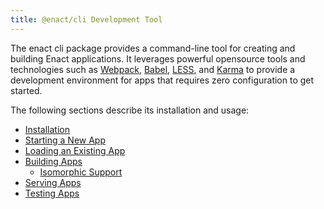 ```yaml
---
title: @enact/cli Development Tool
---
```


The enact cli package provides a command-line tool for creating and building Enact applications. It leverages powerful opensource tools and technologies such as [Webpack](https://webpack.js.org), [Babel](https://babeljs.io), [LESS](http://lesscss.org), and [Karma](https://karma-runner.github.io) to provide a development environment for apps that requires zero configuration to get started.

The following sections describe its installation and usage:

* [Installation](./installation.md)
* [Starting a New App](./starting-a-new-app.md)
* [Loading an Existing App](./loading-existing-app.md)
* [Building Apps](./building-apps.md)
  * [Isomorphic Support](./isomorphic-support.md)
* [Serving Apps](./serving-apps.md)
* [Testing Apps](./test-apps.md)
